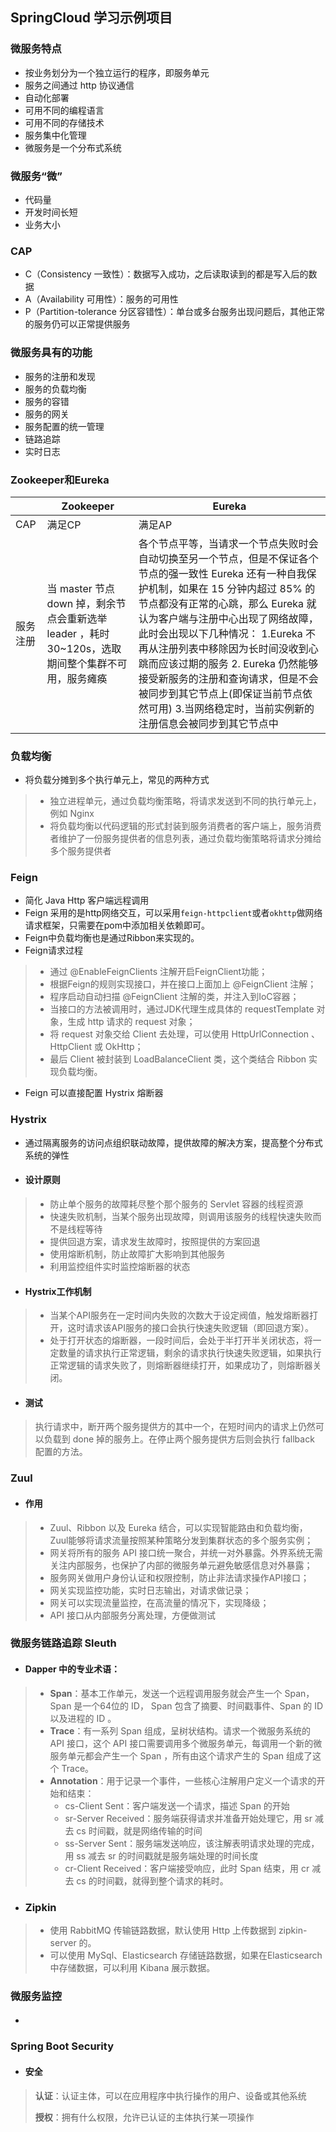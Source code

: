 ## SpringCloud 学习示例项目

### 微服务特点

- 按业务划分为一个独立运行的程序，即服务单元
- 服务之间通过 http 协议通信
- 自动化部署
- 可用不同的编程语言
- 可用不同的存储技术
- 服务集中化管理
- 微服务是一个分布式系统
### 微服务“微”
- 代码量
- 开发时间长短
- 业务大小
### CAP
- C（Consistency  一致性）：数据写入成功，之后读取读到的都是写入后的数据
- A（Availability  可用性）：服务的可用性
- P（Partition-tolerance  分区容错性）：单台或多台服务出现问题后，其他正常的服务仍可以正常提供服务
### 微服务具有的功能
- 服务的注册和发现
- 服务的负载均衡
- 服务的容错
- 服务的网关
- 服务配置的统一管理
- 链路追踪
- 实时日志
### Zookeeper和Eureka
||Zookeeper|Eureka|
|---|---|---|
|CAP|满足CP |满足AP|
|服务注册|当 master 节点 down 掉，剩余节点会重新选举 leader ，耗时30~120s，选取期间整个集群不可用，服务瘫痪|各个节点平等，当请求一个节点失败时会自动切换至另一个节点，但是不保证各个节点的强一致性 Eureka 还有一种自我保护机制，如果在 15 分钟内超过 85% 的节点都没有正常的心跳，那么 Eureka 就认为客户端与注册中心出现了网络故障，此时会出现以下几种情况： 1.Eureka 不再从注册列表中移除因为长时间没收到心跳而应该过期的服务 2. Eureka 仍然能够接受新服务的注册和查询请求，但是不会被同步到其它节点上(即保证当前节点依然可用) 3.当网络稳定时，当前实例新的注册信息会被同步到其它节点中|

### 负载均衡

- 将负载分摊到多个执行单元上，常见的两种方式

> - 独立进程单元，通过负载均衡策略，将请求发送到不同的执行单元上，例如 Nginx
> - 将负载均衡以代码逻辑的形式封装到服务消费者的客户端上，服务消费者维护了一份服务提供者的信息列表，通过负载均衡策略将请求分摊给多个服务提供者

### Feign

- 简化 Java Http 客户端远程调用
- Feign 采用的是http网络交互，可以采用`feign-httpclient`或者`okhttp`做网络请求框架，只需要在pom中添加相关依赖即可。
- Feign中负载均衡也是通过Ribbon来实现的。
- Feign请求过程


> - 通过 @EnableFeignClients 注解开启FeignClient功能；
> - 根据Feign的规则实现接口，并在接口上面加上 @FeignClient 注解；
> - 程序启动自动扫描 @FeignClient 注解的类，并注入到IoC容器；
> - 当接口的方法被调用时，通过JDK代理生成具体的 requestTemplate 对象，生成 http 请求的 request 对象；
> - 将 request 对象交给 Client 去处理，可以使用 HttpUrlConnection 、HttpClient 或 OkHttp；
> - 最后 Client 被封装到 LoadBalanceClient 类，这个类结合 Ribbon 实现负载均衡。

- Feign 可以直接配置 Hystrix 熔断器

### Hystrix

- 通过隔离服务的访问点组织联动故障，提供故障的解决方案，提高整个分布式系统的弹性

- #### 设计原则

> - 防止单个服务的故障耗尽整个那个服务的 Servlet 容器的线程资源
> - 快速失败机制，当某个服务出现故障，则调用该服务的线程快速失败而不是线程等待
> - 提供回退方案，请求发生故障时，按照提供的方案回退
> - 使用熔断机制，防止故障扩大影响到其他服务
> - 利用监控组件实时监控熔断器的状态

- #### Hystrix工作机制

> - 当某个API服务在一定时间内失败的次数大于设定阀值，触发熔断器打开，这时请求该API服务的接口会执行快速失败逻辑（即回退方案）。
> - 处于打开状态的熔断器，一段时间后，会处于半打开半关闭状态，将一定数量的请求执行正常逻辑，剩余的请求执行快速失败逻辑，如果执行正常逻辑的请求失败了，则熔断器继续打开，如果成功了，则熔断器关闭。

- #### 测试

> 执行请求中，断开两个服务提供方的其中一个，在短时间内的请求上仍然可以负载到 done 掉的服务上。在停止两个服务提供方后则会执行 fallback 配置的方法。

### Zuul

- #### 作用

> - Zuul、Ribbon 以及 Eureka 结合，可以实现智能路由和负载均衡，Zuul能够将请求流量按照某种策略分发到集群状态的多个服务实例；
> - 网关将所有的服务 API 接口统一聚合，并统一对外暴露。外界系统无需关注内部服务，也保护了内部的微服务单元避免敏感信息对外暴露；
> - 服务网关做用户身份认证和权限控制，防止非法请求操作API接口；
> - 网关实现监控功能，实时日志输出，对请求做记录；
> - 网关可以实现流量监控，在高流量的情况下，实现降级；
> - API 接口从内部服务分离处理，方便做测试

### 微服务链路追踪 Sleuth

- #### Dapper 中的专业术语：

> - **Span**：基本工作单元，发送一个远程调用服务就会产生一个 Span，Span 是一个64位的 ID， Span 包含了摘要、时间戳事件、Span 的 ID 以及进程的 ID 。
> - **Trace**：有一系列 Span 组成，呈树状结构。请求一个微服务系统的 API 接口，这个 API 接口需要调用多个微服务单元，每调用一个新的微服务单元都会产生一个 Span ，所有由这个请求产生的 Span 组成了这个 Trace。
> - **Annotation**：用于记录一个事件，一些核心注解用户定义一个请求的开始和结束：
>   - cs-Client Sent：客户端发送一个请求，描述 Span 的开始
>   - sr-Server Received：服务端获得请求并准备开始处理它，用 sr 减去 cs 时间戳，就是网络传输的时间
>   - ss-Server Sent：服务端发送响应，该注解表明请求处理的完成，用 ss 减去 sr 的时间戳就是服务端处理的时间长度
>   - cr-Client Received：客户端接受响应，此时 Span 结束，用 cr 减去 cs 的时间戳，就得到整个请求的耗时。

- ### Zipkin

> - 使用 RabbitMQ 传输链路数据，默认使用 Http 上传数据到 zipkin-server 的。
> - 可以使用 MySql、Elasticsearch 存储链路数据，如果在Elasticsearch中存储数据，可以利用 Kibana 展示数据。

### 微服务监控

- #### 

### Spring Boot Security

- #### 安全

> **认证**：认证主体，可以在应用程序中执行操作的用户、设备或其他系统
>
> **授权**：拥有什么权限，允许已认证的主体执行某一项操作

